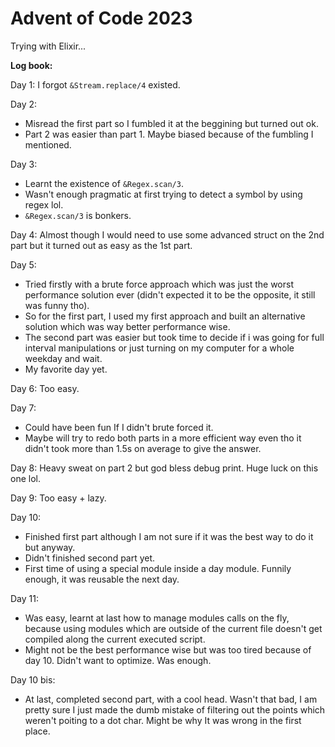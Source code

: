 # Advent of Code 2023

Trying with Elixir...

**Log book:**
<br>

Day 1: I forgot `&Stream.replace/4` existed.

Day 2:
- Misread the first part so I fumbled it at the beggining but turned out ok.
- Part 2 was easier than part 1. Maybe biased because of the fumbling I mentioned.

Day 3:
- Learnt the existence of `&Regex.scan/3`.
- Wasn't enough pragmatic at first trying to detect a symbol by using regex lol.
- `&Regex.scan/3` is bonkers.

Day 4: Almost though I would need to use some advanced struct on the 2nd part but it turned out
as easy as the 1st part.

Day 5:
- Tried firstly with a brute force approach which was just the worst performance solution ever
(didn't expected it to be the opposite, it still was funny tho).
- So for the first part, I used my first approach and built an alternative  solution which
was way better performance wise.
- The second part was easier but took time to decide if i was going for full interval manipulations
or just turning on my computer for a whole weekday and wait.
- My favorite day yet.

Day 6: Too easy.

Day 7:
- Could have been fun If I didn't brute forced it.
- Maybe will try to redo both parts in a more efficient way even tho it didn't took more than 1.5s on average
to give the answer.

Day 8: Heavy sweat on part 2 but god bless debug print. Huge luck on this one lol.

Day 9: Too easy + lazy.

Day 10:
- Finished first part although I am not sure if it was the best way to do it but anyway.
- Didn't finished second part yet.
- First time of using a special module inside a day module. Funnily enough, it was reusable the next day.

Day 11:
- Was easy, learnt at last how to manage modules calls on the fly, because using modules which are outside
of the current file doesn't get compiled along the current executed script.
- Might not be the best performance wise but was too tired because of day 10. Didn't want to optimize. Was enough.

Day 10 bis:
- At last, completed second part, with a cool head. Wasn't that bad, I am pretty sure I just made the dumb mistake
of filtering out the points which weren't poiting to a dot char. Might be why It was wrong in the first place.


